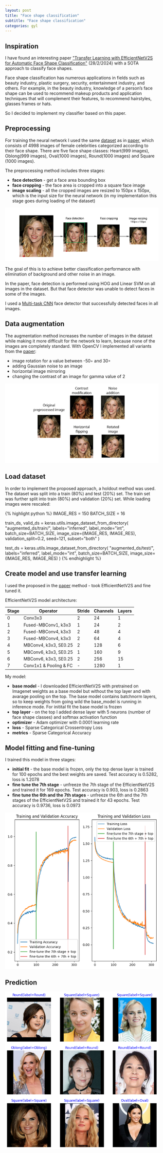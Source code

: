 ```yaml
---
layout: post
title: "Face shape classification"
subtitle: "Face shape classification"
categories: gyl
---
```


## Inspiration

I have found an interesting paper ["Transfer Learning with EfficientNetV2S for Automatic Face Shape Classification"](https://lib.jucs.org/article/104490/) (28/2/2024) with a SOTA approach to classify face shapes.

Face shape classification has numerous applications in fields such as beauty industry, plastic surgery, security, entertainment industry, and others. For example, in the beauty industry, knowledge of a person’s face shape can be used to recommend makeup products and application techniques that will complement their features, to recommend hairstyles, glasses frames or hats.

So I decided to implement my classifier based on this paper.

## Preprocessing

For training the neural network I used the same [dataset](https://www.kaggle.com/datasets/niten19/face-shape-dataset) as in [paper](https://lib.jucs.org/article/104490/), which consists of 4998 images of female celebrities categorized according to their face shape. There are five face shape classes: Heart(999 images), Oblong(999 images), Oval(1000 images), Round(1000 images) and Square (1000 images).

The preprocessing method includes three stages:
- __face detection__ - get a face area bounding box
- __face cropping__ - the face area is cropped into a square face image
- __image scaling__ - all the cropped images are resized to 150px x 150px, which is the input size for the neural network (in my implementation this stage goes during loading of the dataset)

![Preprocessing](/assets/gyl/preprocess.png)

The goal of this is to achieve better classification performance with elimination of background and other noise in an image.

In the paper, face detection is performed using HOG and Linear SVM on all images in the dataset. But that face detector was unable to detect faces in some of the images.

I used a [Multi-task CNN](https://github.com/ipazc/mtcnn) face detector that successfully detected faces in all images.

## Data augmentation

The augmentation method increases the number of images in the dataset while making it more difficult for the network to learn, because none of the images are completely standard. With OpenCV I implemented all variants from the [paper](https://lib.jucs.org/article/104490/):
- image rotation for a value between -50◦ and 30◦
- adding Gaussian noise to an image
- horizontal image mirroring
- changing the contrast of an image for gamma value of 2

![Data augmentation](/assets/gyl/augment.png)

## Load dataset

In order to implement the proposed approach, a holdout method was used. The dataset was split into a train (80%) and test (20%) set. The train set was further split into train (80%) and validation (20%) set. While loading images were rescaled:

{% highlight python %}
IMAGE_RES = 150
BATCH_SIZE = 16

train_ds, valid_ds = keras.utils.image_dataset_from_directory(
    "augmented_ds/train/",
    labels="inferred",
    label_mode="int",
    batch_size=BATCH_SIZE,
    image_size=(IMAGE_RES, IMAGE_RES),
    validation_split=0.2,
    seed=121,
    subset="both"
)

test_ds = keras.utils.image_dataset_from_directory(
    "augmented_ds/test/",
    labels="inferred",
    label_mode="int",
    batch_size=BATCH_SIZE,
    image_size=(IMAGE_RES, IMAGE_RES)
)
{% endhighlight %}

## Create model and use transfer learning

I used the proposed in the [paper](https://lib.jucs.org/article/104490/) method - took EfficientNetV2S and fine tuned it.

EfficientNetV2S model architecture:

| Stage | Operator | Stride | Channels | Layers | 
|  ---  | -------- | ------ | -------- | ------ |
| 0 | Conv3x3 | 2 | 24 | 1 |
| 1 | Fused-MBConv1, k3x3 | 1 | 24 | 2 |
| 2 | Fused-MBConv4, k3x3 | 2 | 48 | 4 |
| 3 | Fused-MBConv4, k3x3 | 2 | 64 | 4 |
| 4 | MBConv4, k3x3, SE0.25 | 2 | 128 | 6 |
| 5 | MBConv6, k3x3, SE0.25 | 1 | 160 | 9 |
| 6 | MBConv6, k3x3, SE0.25 | 2 | 256 | 15 |
| 7 | Conv1x1 & Pooling & FC | - | 1280 | 1 |

My model:
- __base model__ - I downloaded EfficientNetV2S with pretrained on Imagenet weights as a base model but without the top layer and with avarage pooling on the top. The base model contains batchnorm layers, so to keep weights from going wild the base_model is running in inference mode. For initital fit the base model is frozen
- __top layer__ - on the top I added dense layer with 5 neurons (number of face shape classes) and softmax activation function
- __optimizer__ - Adam optimizer with 0.0001 learning rate
- __loss__ - Sparse Categorical Crossentropy Loss
- __metrics__ - Sparse Categorical Accuracy

## Model fitting and fine-tuning

I trained this model in three stages:
- __initial fit__ - the base model is frozen, only the top dense layer is trained for 100 epochs and the best weights are saved. Test accuracy is 0.5282, loss is 1.2078
- __fine tune the 7th stage__ - unfreeze the 7th stage of the EfficientNetV2S and trained it for 169 epochs. Test accuracy is 0.903, loss is 0.2863
- __fine tune the 6th and the 7th stages__ - unfreeze the 6th and the 7th stages of the EfficientNetV2S and trained it for 43 epochs. Test accuracy is 0.9736, loss is 0.0973

![Model fitting and fine-tuning](/assets/gyl/acc_loss.png)

## Prediction

![Model prediction](/assets/gyl/prediction.png)
